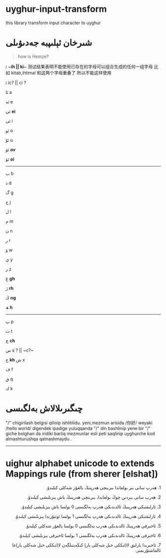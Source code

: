 # uyghur-input-transform

this library transform input character to uyghur

# شىرخان ئېلىپبە جەدىۋىلى
> how is Hemze?
>
ئ‍  ~**ih || ki**~  测试结果表明不能使用已存在的字母可以组合生成的任何一组字母 比如 kitab,ihtimal 和这两个字母重叠了 所以不能这样使用
>

ئ‍ ic? || ci ?


ئا a

ئە e

ئې **ei**

ئى i

ئو o

ئۇ u

ئۆ **ov**

ئۈ **oi**

---

ب b

د d

گ g

ج j

ل l

م m

ن n

ر r

ۋ w

ي y

ز z

غ **gh**

ژ **rh**

ڭ **ng**

ھ **h**

---

پ p

ت t

چ **ch**


س s ? || ~c?~ 

خ **kh**
ش x

ف f

ق q

ك k

# چىگىرىلالاش بەلگىسى

"/" chigirilash belgisi qilinip ishlitilidu.
yeni,mezmun arisida /你好/ weyaki /hello world/ digendek ipadige yuluqqanda "/" din bashlinip yene bir "/" giche bolghan da iridiki barliq mezmunlar esli peti saqlinip uyghurche kod almashturushqa qatnashmaydu .



--- 

# uighur alphabet unicode to extends Mappings rule (from sherer [elshat])

<p dir="rtl">
1.
ھەرپ سانى بىر بولغاندا بىرىنچى ھەرپنىڭ يالغۇز شەكلى كىلىدۇ.
</p>
<p dir="rtl">
2.
  ھەرپ سانى بىردىن چوڭ بولغاندا، بىرىنچى ھەرپنىڭ باش يىزىلىشى كېلىدۇ.
</p>
<p dir="rtl">
3.  ئارلىقتىكى ھەرپنىڭ ئالدىدىكى ھەرپ بەلگىسى 0 بولسا باش يىزىلىشى كېلىدۇ.
</p>
<p dir="rtl">
4.  ئارلىقتىكى ھەرپنىڭ ئالدىدىكى ھەرپ بەلگىسى 1 بولسا ئوتتۇرىدا يىزىلىشى كېلىدۇ.
</p>
<p dir="rtl">
5.  ئاخىرقى ھەرپنىڭ ئالدىدىكى ھەرپ بەلگىسى 0 بولسا يالغۇز شەكلى كېلىدۇ.
</p>
<p dir="rtl">
6.  ئاخىرقى ھەرپنىڭ ئالدىدىكى ھەرپ بەلگىسى 1 بولسا ئاخىرقى يىزىلىشى كېلىدۇ.
</p>
<p dir="rtl">
7.  ئاخىرىدا بارلىق لا(ئىككى خىل شەكلى بار) كىڭەيتىلگەن لا(ئىككى خىل شەكلى بار)غا ئالماشتۇرىمىز.
</p>
